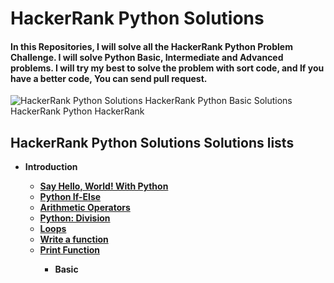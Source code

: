 # HackerRank Python Solutions
#### In this Repositories, I will solve all the HackerRank Python Problem Challenge. I will solve Python Basic, Intermediate and Advanced problems. I will try my best to solve the problem with sort code, and If you have a better code, You can send pull request. 
![HackerRank Python Solutions  HackerRank Python Basic Solutions  HackerRank Python  HackerRank](https://user-images.githubusercontent.com/74883556/189772302-2c3a46cd-566f-40c5-9b32-ea649a28141b.jpg)


## HackerRank Python Solutions Solutions lists
<ul dir="auto">
<li><b>Introduction<b> </li>
<ul dir="auto">
<li><a href="Introduction/SayHelloWorldWithPython.py">Say Hello, World! With Python</a></li>
<li><a href="Introduction/Python_If_Else.py">Python If-Else</a></li>
<li><a href="Introduction/Arithmetic_Operators.py">Arithmetic Operators</a></li>
<li><a href="Introduction/Python_Division.py">Python: Division</a></li>
<li><a href="Introduction/Loops.py">Loops</a></li>
<li><a href="Introduction/Witte_a_function.py">Write a function</a></li>
<li><a href="Introduction/print_function.py">Print Function</a></li>

<ul dir="auto">
<li><b>Basic<b> </li>
<ul dir="auto">


